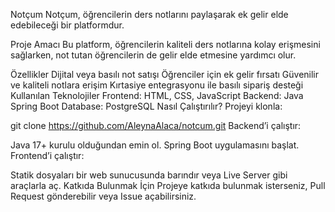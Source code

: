 Notçum
Notçum, öğrencilerin ders notlarını paylaşarak ek gelir elde edebileceği bir platformdur.

Proje Amacı
Bu platform, öğrencilerin kaliteli ders notlarına kolay erişmesini sağlarken, not tutan öğrencilerin de gelir elde etmesine yardımcı olur.

Özellikler
Dijital veya basılı not satışı
Öğrenciler için ek gelir fırsatı
Güvenilir ve kaliteli notlara erişim
Kırtasiye entegrasyonu ile basılı sipariş desteği
Kullanılan Teknolojiler
Frontend: HTML, CSS, JavaScript
Backend: Java Spring Boot
Database: PostgreSQL
Nasıl Çalıştırılır?
Projeyi klonla:

git clone https://github.com/AleynaAlaca/notcum.git
Backend’i çalıştır:

Java 17+ kurulu olduğundan emin ol.
Spring Boot uygulamasını başlat.
Frontend’i çalıştır:

Statik dosyaları bir web sunucusunda barındır veya Live Server gibi araçlarla aç.
Katkıda Bulunmak İçin
Projeye katkıda bulunmak isterseniz, Pull Request gönderebilir veya Issue açabilirsiniz.

